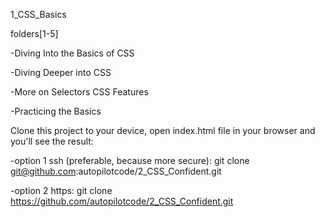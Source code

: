 1_CSS_Basics

folders[1-5]

-Diving Into the Basics of CSS

-Diving Deeper into CSS

-More on Selectors  CSS Features

-Practicing the Basics

Clone this project to your device, open index.html file in your browser and you'll see the result:

-option 1 ssh (preferable, because more secure): git clone git@github.com:autopilotcode/2_CSS_Confident.git

-option 2 https: git clone https://github.com/autopilotcode/2_CSS_Confident.git
